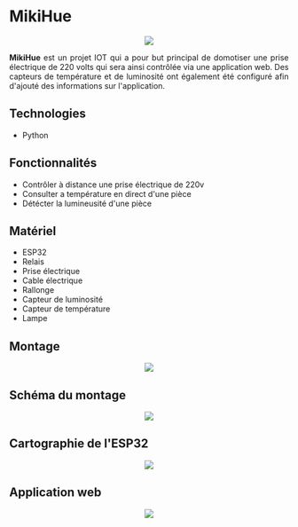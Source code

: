 # MikiHue
<p align="center">
  <img src="https://user-images.githubusercontent.com/48489202/143305206-04ef9213-d99b-4e39-8c49-5fff5dac33b0.png">
</p>
<p align="justify">
<b>MikiHue</b> est un projet IOT qui a pour but principal de domotiser une prise électrique de 220 volts qui sera ainsi contrôlée via une application web. Des capteurs de température et de luminosité ont également été configuré afin d'ajouté des informations sur l'application. 
</p>

## Technologies
* Python
	
## Fonctionnalités
* Contrôler à distance une prise électrique de 220v
* Consulter a température en direct d'une pièce
* Détécter la lumineusité d'une pièce

## Matériel
* ESP32
* Relais
* Prise électrique
* Cable électrique
* Rallonge
* Capteur de luminosité
* Capteur de température
* Lampe

## Montage
<p align="center">
	<img src="https://user-images.githubusercontent.com/48489202/143719614-2a8bb838-9558-4553-87a1-6658188d4261.PNG">
</p>

## Schéma du montage
<p align="center">
	<img src="https://user-images.githubusercontent.com/48489202/143719694-cabeae36-a0cb-4e77-b49b-f6b0ddd74430.PNG">
</p>

## Cartographie de l'ESP32
<p align="center">
	<img src="https://user-images.githubusercontent.com/48489202/143719693-8269aa86-eafd-44f7-a2c7-c26fdd7fd28e.PNG">
</p>

## Application web
<p align="center">
	<img  src="https://user-images.githubusercontent.com/48489202/143719798-b5f6b866-cf45-4d23-b0c9-4607ccdfeac7.PNG">	
</p>
